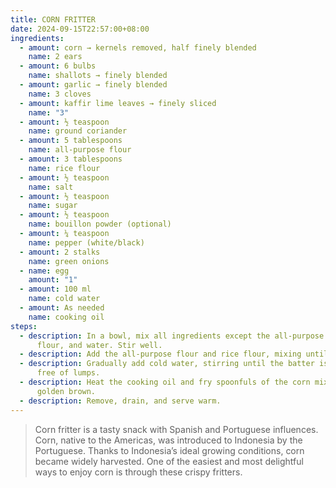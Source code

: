 ```yaml
---
title: CORN FRITTER
date: 2024-09-15T22:57:00+08:00
ingredients:
  - amount: corn → kernels removed, half finely blended
    name: 2 ears
  - amount: 6 bulbs
    name: shallots → finely blended
  - amount: garlic → finely blended
    name: 3 cloves
  - amount: kaffir lime leaves → finely sliced
    name: "3"
  - amount: ½ teaspoon
    name: ground coriander
  - amount: 5 tablespoons
    name: all-purpose flour
  - amount: 3 tablespoons
    name: rice flour
  - amount: ½ teaspoon
    name: salt
  - amount: ½ teaspoon
    name: sugar
  - amount: ½ teaspoon
    name: bouillon powder (optional)
  - amount: ¼ teaspoon
    name: pepper (white/black)
  - amount: 2 stalks
    name: green onions
  - name: egg
    amount: "1"
  - amount: 100 ml
    name: cold water
  - amount: As needed
    name: cooking oil
steps:
  - description: In a bowl, mix all ingredients except the all-purpose flour, rice
      flour, and water. Stir well.
  - description: Add the all-purpose flour and rice flour, mixing until evenly combined.
  - description: Gradually add cold water, stirring until the batter is smooth and
      free of lumps.
  - description: Heat the cooking oil and fry spoonfuls of the corn mixture until
      golden brown.
  - description: Remove, drain, and serve warm.
---
```

> Corn fritter is a tasty snack with Spanish and Portuguese influences. Corn, native to the Americas, was introduced to Indonesia by the Portuguese. Thanks to Indonesia’s ideal growing conditions, corn became widely harvested. One of the easiest and most delightful ways to enjoy corn is through these crispy fritters.
